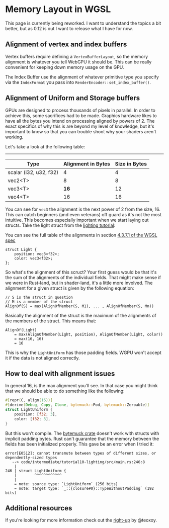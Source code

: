 # Memory Layout in WGSL

<div class="warn">

This page is currently being reworked. I want to understand the topics a bit better, but
as 0.12 is out I want to release what I have for now.

</div>

## Alignment of vertex and index buffers

Vertex buffers require defining a `VertexBufferLayout`, so the memory alignment is whatever
you tell WebGPU it should be. This can be really convenient for keeping down memory usage
on the GPU.

The Index Buffer use the alignment of whatever primitive type you specify via the `IndexFormat`
you pass into `RenderEncoder::set_index_buffer()`.

## Alignment of Uniform and Storage buffers

GPUs are designed to process thousands of pixels in parallel. In order to achieve this,
some sacrifices had to be made. Graphics hardware likes to have all the bytes you intend
on processing aligned by powers of 2. The exact specifics of why this is are beyond 
my level of knowledge, but it's important to know so that you can trouble shoot why your
shaders aren't working.

<!-- The The address of the position of an instance in memory has to a multiple of its alignment.
Normally alignment is the same as size. Exceptions are vec3, structs and arrays. A vec3
is padded to be a vec4 which means it behaves as if it was a vec4 just that the last entry
is not used. -->

Let's take a look at the following table:

---------------------------------------------------------------
| Type                   | Alignment in Bytes | Size in Bytes |
|------------------------|--------------------|---------------|
| scalar (i32, u32, f32) |                  4 |             4 |
| vec2&lt;T&gt;          |                  8 |             8 |
| vec3&lt;T&gt;          |             **16** |            12 |
| vec4&lt;T&gt;          |                 16 |            16 |

You can see for `vec3` the alignment is the next power of 2 from the size, 16. This can
catch beginners (and even veterans) off guard as it's not the most intuitive. This becomes especially
important when we start laying out structs. Take the light struct from the [lighting tutorial](../../intermediate/tutorial10-lighting/#seeing-the-light):

You can see the full table of the alignments in section [4.3.7.1 of the WGSL spec](https://www.w3.org/TR/WGSL/#alignment-and-size)

```wgsl
struct Light {
    position: vec3<f32>;
    color: vec3<f32>;
};
```

So what's the alignment of this scruct? Your first guess would be that it's the sum of
the alignments of the individual fields. That might make sense if we were in Rust-land,
but in shader-land, it's a little more involved. The alignment for a given struct is given
by the following equation:

```
// S is the struct in question
// M is a member of the struct
AlignOf(S) = max(AlignOfMember(S, M1), ... , AlignOfMember(S, Mn))
```

Basically the alignment of the struct is the maximum of the alignments of the members of
the struct. This means that: 

```
AlignOf(Light) 
    = max(AlignOfMember(Light, position), AlignOfMember(Light, color))
    = max(16, 16)
    = 16
```

This is why the `LightUniform` has those padding fields. WGPU won't accept it if the data
is not aligned correctly.

## How to deal with alignment issues

In general 16, is the max alignment you'll see. In that case you might think that we should
be able to do something like the following:

```rust
#[repr(C, align(16))]
#[derive(Debug, Copy, Clone, bytemuck::Pod, bytemuck::Zeroable)]
struct LightUniform {
    position: [f32; 3],
    color: [f32; 3],
}
```

But this won't compile. The [bytemuck crate](https://docs.rs/bytemuck/) doesn't work with
structs with implicit padding bytes. Rust can't guarantee that the memory between the fields
has been initialized properly. This gave be an error when I tried it:

```
error[E0512]: cannot transmute between types of different sizes, or dependently-sized types
   --> code/intermediate/tutorial10-lighting/src/main.rs:246:8
    |
246 | struct LightUniform {
    |        ^^^^^^^^^^^^
    |
    = note: source type: `LightUniform` (256 bits)
    = note: target type: `_::{closure#0}::TypeWithoutPadding` (192 bits)
```

## Additional resources

If you're looking for more information check out the [right-up](https://gist.github.com/teoxoy/936891c16c2a3d1c3c5e7204ac6cd76c) by @teoxoy.